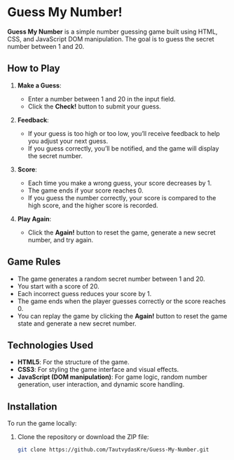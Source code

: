# Guess My Number!

**Guess My Number** is a simple number guessing game built using HTML, CSS, and JavaScript DOM manipulation. The goal is to guess the secret number between 1 and 20.

## How to Play

1. **Make a Guess**:
   - Enter a number between 1 and 20 in the input field.
   - Click the **Check!** button to submit your guess.

2. **Feedback**:
   - If your guess is too high or too low, you’ll receive feedback to help you adjust your next guess.
   - If you guess correctly, you’ll be notified, and the game will display the secret number.

3. **Score**:
   - Each time you make a wrong guess, your score decreases by 1.
   - The game ends if your score reaches 0.
   - If you guess the number correctly, your score is compared to the high score, and the higher score is recorded.

4. **Play Again**:
   - Click the **Again!** button to reset the game, generate a new secret number, and try again.

## Game Rules

- The game generates a random secret number between 1 and 20.
- You start with a score of 20.
- Each incorrect guess reduces your score by 1.
- The game ends when the player guesses correctly or the score reaches 0.
- You can replay the game by clicking the **Again!** button to reset the game state and generate a new secret number.

## Technologies Used

- **HTML5**: For the structure of the game.
- **CSS3**: For styling the game interface and visual effects.
- **JavaScript (DOM manipulation)**: For game logic, random number generation, user interaction, and dynamic score handling.

## Installation

To run the game locally:

1. Clone the repository or download the ZIP file:
   ```bash
   git clone https://github.com/TautvydasKre/Guess-My-Number.git
